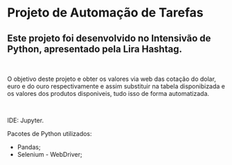 <h1>Projeto de Automação de Tarefas</h1>
<h2>Este projeto foi desenvolvido no Intensivão de Python, apresentado pela Lira Hashtag.</h2>
<br>
<p>O objetivo deste projeto e obter os valores via web das cotação do dolar, euro e do ouro respectivamente e assim substituir na tabela disponibizada e  os valores dos produtos  disponiveis, tudo isso de forma automatizada.</p>
<br>
<p>IDE: Jupyter.<p>
<p>Pacotes de Python utilizados:</p>
<ul>
  <li>Pandas;</li>
  <li>Selenium - WebDriver;</li>
</ul>
